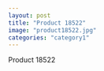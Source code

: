```yaml
---
layout: post
title: "Product 18522"
image: "product18522.jpg"
categories: "category1"
---
```

Product 18522
